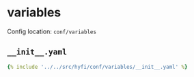 # variables

Config location: `conf/variables`

## `__init__.yaml`

```yaml
{% include '../../src/hyfi/conf/variables/__init__.yaml' %}
```

